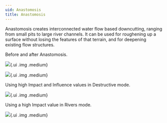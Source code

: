 ```yaml
---
uid: Anastomosis
title: Anastomosis
---
```


Anastomosis creates interconnected water flow based downcutting, ranging from small pits to large river channels. It can be used for roughening up a surface without losing the features of that terrain, and for deepening existing flow structures.

Before and after Anastomosis.

![](/images/ref/Anastomosis/Anastomosis--1.png){.ui .img .medium}

![](/images/ref/Anastomosis/Anastomosis--2.png){.ui .img .medium}

Using high Impact and Influence values in Destructive mode.

![](/images/ref/Anastomosis/Anastomosis--HighImpact-Influence.png){.ui .img .medium}

Using a high Impact value in Rivers mode.

![](/images/ref/Anastomosis/Anastomosis--RiversImpact.png){.ui .img .medium}
